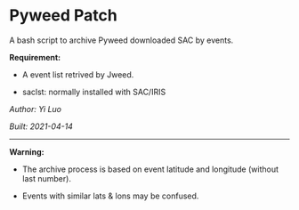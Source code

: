 # Pyweed Patch
A bash script to archive Pyweed downloaded SAC by events.

**Requirement:**

* A event list retrived by Jweed.  

* saclst: normally installed with SAC/IRIS  


*Author: Yi Luo*

*Built: 2021-04-14*

---
**Warning:**

* The archive process is based on event latitude and longitude (without last number). 

* Events with similar lats & lons may be confused. 
